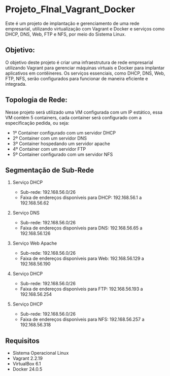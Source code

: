 # Projeto_FInal_Vagrant_Docker

Este é um projeto de implantação e gerenciamento de uma rede empresarial, utilizando virtualização com Vagrant e Docker e serviços como DHCP, DNS, Web, FTP e NFS, por meio do Sistema Linux.

## Objetivo:

O objetivo deste projeto é criar uma infraestrutura de rede empresarial utilizando Vagrant para gerenciar máquinas virtuais e Docker para implantar aplicativos em contêineres. Os serviços essenciais, como DHCP, DNS, Web, FTP, NFS, serão configurados para funcionar de maneira eficiente e integrada.

## Topologia de Rede:

Nesse projeto será utilizado uma VM configurada com um IP estático, essa VM contém 5 containers, cada container será configurado com a especificação pedida, ou seja:

- 1º Container configurado com um servidor DHCP
- 2º Container com um servidor DNS
- 3º Container hospedando um servidor apache 
- 4º Container com um servidor FTP
- 5º Container configurado com um servidor NFS

## Segmentação de Sub-Rede

1. Serviço DHCP
    - Sub-rede: 192.168.56.0/26
    -   Faixa de endereços disponíveis para DHCP: 192.168.56.1 a 192.168.56.62

2. Serviço DNS
    - Sub-rede: 192.168.56.0/26
    - Faixa de endereços disponíveis para DNS: 192.168.56.65 a 192.168.56.126

3. Serviço Web Apache
    - Sub-rede: 192.168.56.0/26
    - Faixa de endereços disponíveis para Web: 192.168.56.129 a 192.168.56.190

4. Serviço DHCP
    - Sub-rede: 192.168.56.0/26
    - Faixa de endereços disponíveis para FTP: 192.168.56.193 a 192.168.56.254

5. Serviço DHCP
    - Sub-rede: 192.168.56.0/26
    - Faixa de endereços disponíveis para NFS: 192.168.56.257 a 192.168.56.318





## Requisitos

- Sistema Operacional Linux
- Vagrant 2.2.19
- VirtualBox 6.1
- Docker 24.0.5

## 